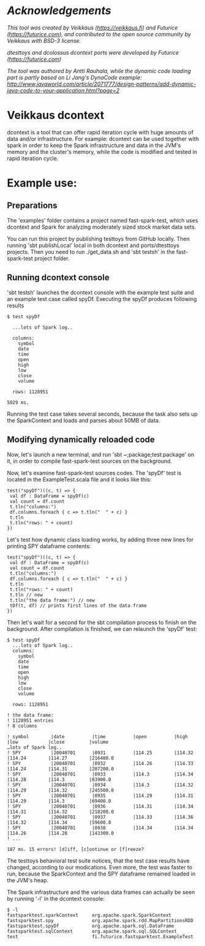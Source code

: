 # *Acknowledgements*

*This tool was created by Veikkaus (https://veikkaus.fi) and Futurice (https://futurice.com), and contributed to the open source community by Veikkaus with BSD-3 license.*

*dtesttoys and dcolossus dcontext ports were developed by Futurice (https://futurice.com)*

*The tool was authored by Antti Rauhala, while the dynamic code loading part is partly based on Li Jang's DynaCode example:
http://www.javaworld.com/article/2071777/design-patterns/add-dynamic-java-code-to-your-application.html?page=2*

# Veikkaus dcontext

dcontext is a tool that can offer rapid iteration cycle with huge amounts of data and/or infrastructure. For example: dcontext can be used together with spark in order to keep the Spark infrastructure and data in the JVM's memory and the cluster's memory, while the code is modified and tested in rapid iteration cycle.

# Example use:

## Preparations


The 'examples' folder contains a project named fast-spark-test, which uses dcontext and Spark for analyzing moderately sized stock market data sets.

You can run this project by publishing testtoys from GitHub locally. Then running 'sbt publishLocal' local in both dcontext and ports/dtesttoys projects. Then you need to run ./get_data.sh and 'sbt testsh' in the fast-spark-test project folder.

## Running dcontext console

'sbt testsh' launches the dcontext console with the example test suite and an example test case called spyDf. Executing the spyDf produces following results

```
$ test spyDf

  ...lots of Spark log..

  columns:
    symbol
    date
    time
    open
    high
    low
    close
    volume
  
  rows: 1128951

5029 ms. 
```

Running the test case takes several seconds, because the task also sets up the SparkContext and loads and parses about 50MB of data.

## Modifying dynamically reloaded code

Now, let's launch a new terminal, and run 'sbt ~;package;test:package' on it, in order to compile fast-spark-test sources on the background.

Now, let's examine fast-spark-test sources codes. The 'spyDf' test is located in the ExampleTest.scala file and it looks like this:

```
test("spyDf")((c, t) => {
 val df : DataFrame = spyDf(c)
 val count = df.count
 t.tln("columns:")
 df.columns.foreach { c => t.tln("  " + c) }
 t.tln
 t.tln("rows: " + count)
})
```

Let's test how dynamic class loading works, by adding three new lines for printing SPY dataframe contents:

```
test("spyDf")((c, t) => {
 val df : DataFrame = spyDf(c)
 val count = df.count
 t.tln("columns:")
 df.columns.foreach { c => t.tln("  " + c) }
 t.tln
 t.tln("rows: " + count)
 t.tln // new
 t.tln("the data frame:") // new
 tDf(t, df) // prints first lines of the data frame
})
```

Then let's wait for a second for the sbt compilation process to finish on the background. After compilation is finished, we can relaunch the 'spyDf' test:

```
$ test spyDf
  ...lots of Spark log..
  columns:
    symbol
    date
    time
    open
    high
    low
    close
    volume
  
  rows: 1128951

! the data frame:
! 1128951 entries
! 8 columns

! symbol        |date          |time          |open          |high          |low           |close         |volume        
…lots of Spark log..
! SPY           |20040701      |0931          |114.25        |114.32        |114.24        |114.27        |216400.0      
! SPY           |20040701      |0932          |114.26        |114.33        |114.24        |114.31        |207200.0      
! SPY           |20040701      |0933          |114.3         |114.34        |114.28        |114.3         |83900.0       
! SPY           |20040701      |0934          |114.3         |114.32        |114.29        |114.32        |245500.0      
! SPY           |20040701      |0935          |114.29        |114.31        |114.29        |114.3         |69400.0       
! SPY           |20040701      |0936          |114.31        |114.34        |114.31        |114.32        |218200.0      
! SPY           |20040701      |0937          |114.33        |114.36        |114.32        |114.34        |59600.0       
! SPY           |20040701      |0938          |114.34        |114.34        |114.26        |114.28        |143300.0      
! ...

187 ms. 15 errors! [d]iff, [c]ontinue or [f]reeze?
```

The testtoys behavioral test suite notices, that the test case results have changed, according to our modications. Even more, the test was faster to run, because the SparkContext and the SPY dataframe remained loaded in the JVM's heap.

The Spark infrastructure and the various data frames can actually be seen by running '-l' in the dcontext console:

```
$ -l
fastsparktest.sparkContext     org.apache.spark.SparkContext
fastsparktest.spy              org.apache.spark.rdd.MapPartitionsRDD
fastsparktest.spyDf            org.apache.spark.sql.DataFrame
fastsparktest.sqlContext       org.apache.spark.sql.SQLContext
test                           fi.futurice.fastsparktest.ExampleTest
```
